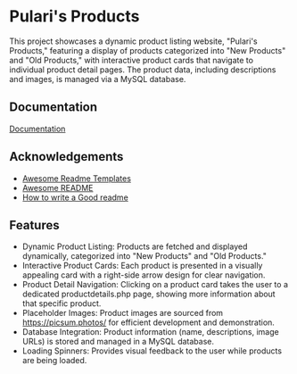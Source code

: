 
# Pulari's Products

This project showcases a dynamic product listing website, "Pulari's Products," featuring a display of products categorized into "New Products" and "Old Products," with interactive product cards that navigate to individual product detail pages. The product data, including descriptions and images, is managed via a MySQL database.

## Documentation

[Documentation](https://linktodocumentation)


## Acknowledgements

 - [Awesome Readme Templates](https://awesomeopensource.com/project/elangosundar/awesome-README-templates)
 - [Awesome README](https://github.com/matiassingers/awesome-readme)
 - [How to write a Good readme](https://bulldogjob.com/news/449-how-to-write-a-good-readme-for-your-github-project)


## Features

- Dynamic Product Listing: Products are fetched and displayed dynamically, categorized into "New Products" and "Old Products."
- Interactive Product Cards: Each product is presented in a visually appealing card with a right-side arrow design for clear navigation.
- Product Detail Navigation: Clicking on a product card takes the user to a dedicated productdetails.php page, showing more information about that specific product.
- Placeholder Images: Product images are sourced from https://picsum.photos/ for efficient development and demonstration.
- Database Integration: Product information (name, descriptions, image URLs) is stored and managed in a MySQL database.
- Loading Spinners: Provides visual feedback to the user while products are being loaded.



    
